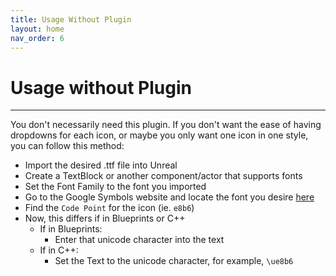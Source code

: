 ```yaml
---
title: Usage Without Plugin
layout: home
nav_order: 6
---
```


# Usage without Plugin

* * *

You don't necessarily need this plugin. If you don't want the ease of having dropdowns for each icon, or maybe you only want one icon in one style, you can follow this method:

- Import the desired .ttf file into Unreal
- Create a TextBlock or another component/actor that supports fonts
- Set the Font Family to the font you imported
- Go to the Google Symbols website and locate the font you desire [here](https://fonts.google.com/icons)
- Find the `Code Point` for the icon (ie. `e8b6`)
- Now, this differs if in Blueprints or C++
    - If in Blueprints: 
        - Enter that unicode character into the text
    - If in C++:
        - Set the Text to the unicode character, for example, `\ue8b6`